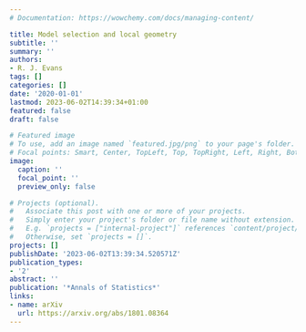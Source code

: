 ```yaml
---
# Documentation: https://wowchemy.com/docs/managing-content/

title: Model selection and local geometry
subtitle: ''
summary: ''
authors:
- R. J. Evans
tags: []
categories: []
date: '2020-01-01'
lastmod: 2023-06-02T14:39:34+01:00
featured: false
draft: false

# Featured image
# To use, add an image named `featured.jpg/png` to your page's folder.
# Focal points: Smart, Center, TopLeft, Top, TopRight, Left, Right, BottomLeft, Bottom, BottomRight.
image:
  caption: ''
  focal_point: ''
  preview_only: false

# Projects (optional).
#   Associate this post with one or more of your projects.
#   Simply enter your project's folder or file name without extension.
#   E.g. `projects = ["internal-project"]` references `content/project/deep-learning/index.md`.
#   Otherwise, set `projects = []`.
projects: []
publishDate: '2023-06-02T13:39:34.520571Z'
publication_types:
- '2'
abstract: ''
publication: '*Annals of Statistics*'
links:
- name: arXiv
  url: https://arxiv.org/abs/1801.08364
---
```

